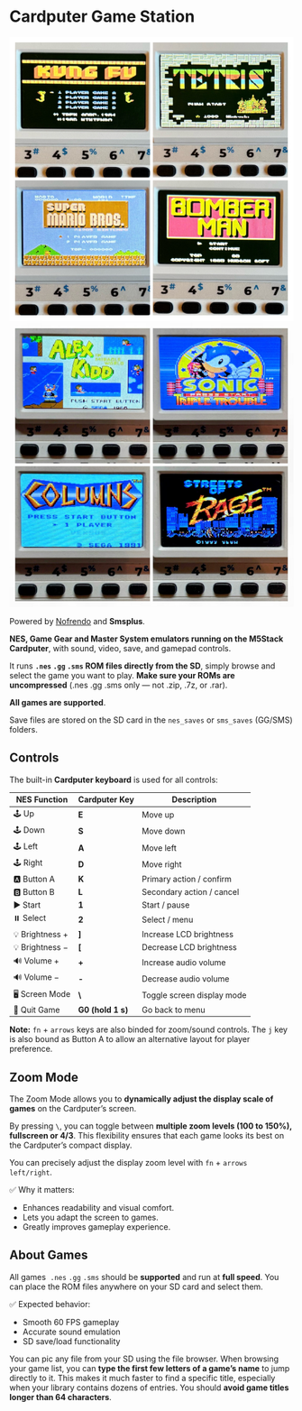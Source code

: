 # Cardputer Game Station

![Emulator screen captures on the M5Stack Cardputer](nes_emulator_s.jpg)
![Emulator screen captures on the M5Stack Cardputer](sms_emulator_s.jpg)

Powered by [Nofrendo](https://github.com/moononournation/arduino-nofrendo) and **Smsplus**. 

**NES, Game Gear and Master System emulators running on the M5Stack Cardputer**, with sound, video, save, and gamepad controls.

It runs **`.nes` `.gg` `.sms` ROM files directly from the SD**, simply browse and select the game you want to play.
**Make sure your ROMs are uncompressed** (.nes .gg .sms only — not .zip, .7z, or .rar).

**All games are supported**. 

Save files are stored on the SD card in the `nes_saves` or `sms_saves` (GG/SMS) folders.

## Controls

The built-in **Cardputer keyboard** is used for all controls: 

| NES Function | Cardputer Key | Description |
|---------------|---------------|-------------|
| 🕹️ Up | **E** | Move up |
| 🕹️ Down | **S** | Move down |
| 🕹️ Left | **A** | Move left |
| 🕹️ Right | **D** | Move right |
| 🅰️ Button A | **K** | Primary action / confirm |
| 🅱️ Button B | **L** | Secondary action / cancel |
| ▶️ Start | **1** | Start / pause |
| ⏸️ Select | **2** | Select / menu |
| 💡 Brightness + | **]** | Increase LCD brightness |
| 💡 Brightness − | **[** | Decrease LCD brightness |
| 🔊 Volume + | **+** | Increase audio volume |
| 🔊 Volume − | **-** | Decrease audio volume |
| 🖥️ Screen Mode | **\\** | Toggle screen display mode |
| 🔘 Quit Game | **G0 (hold 1 s)** | Go back to menu |

**Note:** `fn` + `arrows` keys are also binded for zoom/sound controls. The `j` key is also bound as Button A to allow an alternative layout for player preference.

## Zoom Mode

The Zoom Mode allows you to **dynamically adjust the display scale of games** on the Cardputer’s screen.

By pressing `\`, you can toggle between **multiple zoom levels (100 to 150%),  fullscreen or 4/3**. This flexibility ensures that each game looks its best on the Cardputer’s compact display.

You can precisely adjust the display zoom level with `fn` + `arrows left/right`.

✅ Why it matters:

- Enhances readability and visual comfort.
- Lets you adapt the screen to games.
- Greatly improves gameplay experience.

## About Games

All games  `.nes` `.gg` `.sms` should be **supported** and run at **full speed**. You can place the ROM files anywhere on your SD card and select them.

✅ Expected behavior:
- Smooth 60 FPS gameplay  
- Accurate sound emulation  
- SD save/load functionality

You can pic any file from your SD using the file browser. When browsing your game list, you can **type the first few letters of a game’s name** to jump directly to it. This makes it much faster to find a specific title, especially when your library contains dozens of entries. You should **avoid game titles longer than 64 characters**.